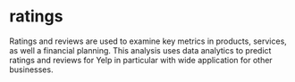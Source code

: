 # ratings
Ratings and reviews are used to examine key metrics in products, services, as well a financial planning. This analysis uses data analytics to predict ratings and reviews for Yelp in particular with wide application for other businesses. 
